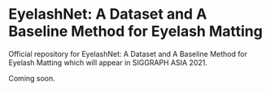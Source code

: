 # EyelashNet: A Dataset and A Baseline Method for Eyelash Matting
Official repository for EyelashNet: A Dataset and A Baseline Method for Eyelash Matting which will appear in SIGGRAPH ASIA 2021.

Coming soon.
